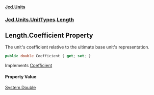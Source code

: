 #### [Jcd.Units](index.md 'index')
### [Jcd.Units.UnitTypes](Jcd.Units.UnitTypes.md 'Jcd.Units.UnitTypes').[Length](Jcd.Units.UnitTypes.Length.md 'Jcd.Units.UnitTypes.Length')

## Length.Coefficient Property

The unit's coefficient relative to the ultimate base unit's representation.

```csharp
public double Coefficient { get; set; }
```

Implements [Coefficient](https://docs.microsoft.com/en-us/dotnet/api/Jcd.Units.IUnitOfMeasure-1.Coefficient 'Jcd.Units.IUnitOfMeasure`1.Coefficient')

#### Property Value
[System.Double](https://docs.microsoft.com/en-us/dotnet/api/System.Double 'System.Double')